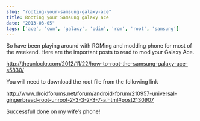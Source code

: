 ```yaml
---
slug: "rooting-your-samsung-galaxy-ace"
title: Rooting your Samsung galaxy ace
date: "2013-03-05"
tags: ['ace', 'cwm', 'galaxy', 'odin', 'rom', 'root', 'samsung']
---
```

So have been playing around with ROMing and modding phone for most of the weekend. Here are the important posts to read to mod your Galaxy Ace.

http://theunlockr.com/2012/11/22/how-to-root-the-samsung-galaxy-ace-s5830/

You will need to download the root file from the following link

http://www.droidforums.net/forum/android-forum/210957-universal-gingerbread-root-unroot-2-3-3-2-3-7-a.html#post2130907

Successfull done on my wife’s phone!

